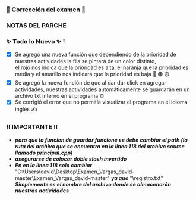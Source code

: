### 🤞 Corrección del examen 🤞
### NOTAS DEL PARCHE
### ✨ Todo lo Nuevo ✨  !
- [x] Se agregó una nueva función que dependiendo de la prioridad de nuestras actividades la fila se pintará de un color distinto,  
el rojo nos indica que la prioridad es alta, el naranja que la prioridad es media y el amarillo nos indicará que la prioridad es baja 🔴 🟠 🟡 
- [x] Se agregó la nueva función de que al dar dar click en agregar actividades, nuestras actividades automáticamente se guardarán en un archivo txt interno en el programa ⚙
- [x] Se corrigió el error que no permitía visualizar el programa en el idioma inglés ✍
### ‼ IMPORTANTE ‼
- ***para que la funcion de guardar funcione se debe cambiar el path (la ruta del archivo que se encuentra en la linea 118 del archivo source llamado principal.cpp)***
- ***asegurarse de colocar doble slash invertido*** 
- ***En en la linea 118 solo cambiar*** "C:\\Users\\david\\Desktop\\Examen_Vargas_david-master\\Examen_Vargas_david-master" ***ya que*** "\\registro.txt" ***Simplemente es el nombre del archivo donde se almacenarán nuestras actividades*** 
